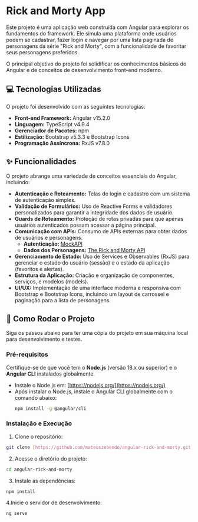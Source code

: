 # Rick and Morty App

Este projeto é uma aplicação web construída com Angular para explorar os fundamentos do framework. Ele simula uma plataforma onde usuários podem se cadastrar, fazer login e navegar por uma lista paginada de personagens da série "Rick and Morty", com a funcionalidade de favoritar seus personagens preferidos.

O principal objetivo do projeto foi solidificar os conhecimentos básicos do Angular e de conceitos de desenvolvimento front-end moderno.

## 💻 Tecnologias Utilizadas

O projeto foi desenvolvido com as seguintes tecnologias:

- **Front-end Framework:** Angular v15.2.0
- **Linguagem:** TypeScript v4.9.4
- **Gerenciador de Pacotes:** npm
- **Estilização:** Bootstrap v5.3.3 e Bootstrap Icons
- **Programação Assíncrona:** RxJS v7.8.0

## ✨ Funcionalidades

O projeto abrange uma variedade de conceitos essenciais do Angular, incluindo:

- **Autenticação e Roteamento:** Telas de login e cadastro com um sistema de autenticação simples.
- **Validação de Formulários:** Uso de Reactive Forms e validadores personalizados para garantir a integridade dos dados de usuário.
- **Guards de Roteamento:** Proteção de rotas privadas para que apenas usuários autenticados possam acessar a página principal.
- **Comunicação com APIs:** Consumo de APIs externas para obter dados de usuários e personagens.
  - **Autenticação:** [MockAPI](https://mockapi.io/)
  - **Dados dos Personagens:** [The Rick and Morty API](https://rickandmortyapi.com/)
- **Gerenciamento de Estado:** Uso de Services e Observables (RxJS) para gerenciar o estado do usuário (sessão) e o estado da aplicação (favoritos e alertas).
- **Estrutura da Aplicação:** Criação e organização de componentes, serviços, e modelos (models).
- **UI/UX:** Implementação de uma interface moderna e responsiva com Bootstrap e Bootstrap Icons, incluindo um layout de carrossel e paginação para a lista de personagens.

## 🚀 Como Rodar o Projeto

Siga os passos abaixo para ter uma cópia do projeto em sua máquina local para desenvolvimento e testes.

### Pré-requisitos

Certifique-se de que você tem o **Node.js** (versão 18.x ou superior) e o **Angular CLI** instalados globalmente.

- Instale o Node.js em: [https://nodejs.org/](https://nodejs.org/)
- Após instalar o Node.js, instale o Angular CLI globalmente com o comando abaixo:
  ```bash
  npm install -g @angular/cli
  ```

### Instalação e Execução

1. Clone o repositório:
```bash
git clone [https://github.com/mateuszebendo/angular-rick-and-morty.git](https://github.com/mateuszebendo/angular-rick-and-morty.git)
```

2. Acesse o diretório do projeto:
```bash
cd angular-rick-and-morty
```

3. Instale as dependências:
```bash
npm install
```

4.Inicie o servidor de desenvolvimento:
```bash
ng serve    
```